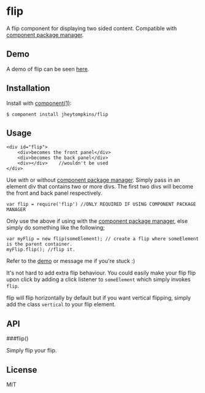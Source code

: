 # flip

  A flip component for displaying two sided content. Compatible with [component package manager](https://github.com/component/component).

## Demo
	
A demo of flip can be seen [here](http://jsfiddle.net/qCfVH/).

## Installation

  Install with [component(1)](http://component.io):

    $ component install jheytompkins/flip

## Usage

	<div id="flip">
		<div>becomes the front panel</div>
		<div>becomes the back panel</div>
		<div></div>    //wouldn't be used
	</div>

Use with or without [component package manager](https://github.com/component/component). Simply pass in an element div that contains two or more divs. The first two divs will become the front and back panel respectively.

	var flip = require('flip') //ONLY REQUIRED IF USING COMPONENT PACKAGE MANAGER

Only use the above if using with the [component package manager](https://github.com/component/component), else simply do something like the following;

	var myFlip = new flip(someElement); // create a flip where someElement is the parent container.
	myFlip.flip(); //flip it.

Refer to the [demo](http://jsfiddle.net/qCfVH/) or message me if you're stuck :)

It's not hard to add extra flip behaviour. You could easily make your flip flip upon click by adding a click listener to `someElement` which simply invokes `flip`.

flip will flip horizontally by default but if you want vertical flipping, simply add the class `vertical` to your flip element.

## API

###flip()

Simply flip your flip.

## License

  MIT
